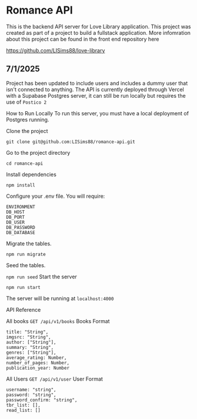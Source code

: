 # Romance API
This is the backend API server for Love Library application. This project was created as part of a project to build a fullstack application. More infomration about this project can be found in the front end repository here 

https://github.com/LISims88/love-library

## 7/1/2025
Project has been updated to include users and includes a dummy user that isn't connected to anything. The API is currently deployed through Vercel with a Supabase Postgres server, it can still be run locally but requires the use of `Postico 2`

How to Run Locally
To run this server, you must have a local deployment of Postgres running.

Clone the project

  `git clone git@github.com:LISims88/romance-api.git`

Go to the project directory

  `cd romance-api`

Install dependencies

  `npm install`

Configure your .env file. You will require:

```
ENVIRONMENT
DB_HOST
DB_PORT
DB_USER
DB_PASSWORD
DB_DATABASE
```

Migrate the tables.

  `npm run migrate`
  
Seed the tables.

  `npm run seed`
Start the server

  `npm run start`
  
The server will be running at `localhost:4000`

API Reference

All books
`GET /api/v1/books`
Books Format
```
title: "String",
imgsrc: "String",
author: ["String"],
summary: "String",
genres: ["String"],
average_rating: Number,
number_of_pages: Number,
publication_year: Number
```

All Users
`GET /api/v1/user`
User Format
```
username: "string",
password: "string",
password_confirm: "string",
tbr_list: [],
read_list: []
```


